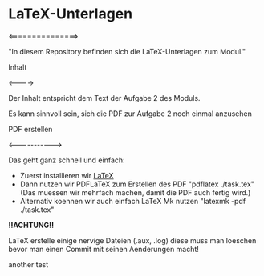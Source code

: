 # LaTeX-Unterlagen

<===============>

"In diesem Repository befinden sich die LaTeX-Unterlagen zum Modul."

Inhalt

<---->

Der Inhalt entspricht dem Text der Aufgabe 2 des Moduls.

Es kann sinnvoll sein, sich die PDF zur Aufgabe 2 noch einmal
anzusehen

PDF erstellen

<----------->

Das geht ganz schnell und einfach:

- Zuerst installieren wir [LaTeX](tug.org/texlive/)
- Dann nutzen wir PDFLaTeX zum Erstellen des PDF
  "pdflatex ./task.tex" (Das muessen wir mehrfach machen, damit die PDF auch fertig wird.)
- Alternativ koennen wir auch einfach LaTeX Mk nutzen
  "latexmk -pdf ./task.tex"

**!!ACHTUNG!!**

LaTeX erstelle einige nervige Dateien (.aux, .log) diese muss man loeschen bevor
man einen Commit mit seinen Aenderungen macht!

another test
